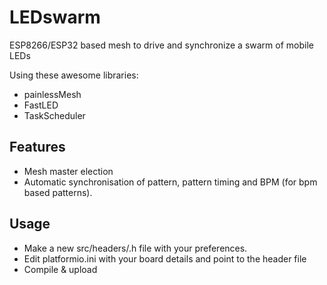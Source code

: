 # LEDswarm
ESP8266/ESP32 based mesh to drive and synchronize a swarm of mobile LEDs

Using these awesome libraries:
* painlessMesh
* FastLED
* TaskScheduler

## Features
* Mesh master election
* Automatic synchronisation of pattern, pattern timing and BPM (for bpm based patterns).

## Usage
* Make a new src/headers/<project>.h file with your preferences.
* Edit platformio.ini with your board details and point to the header file
* Compile & upload
